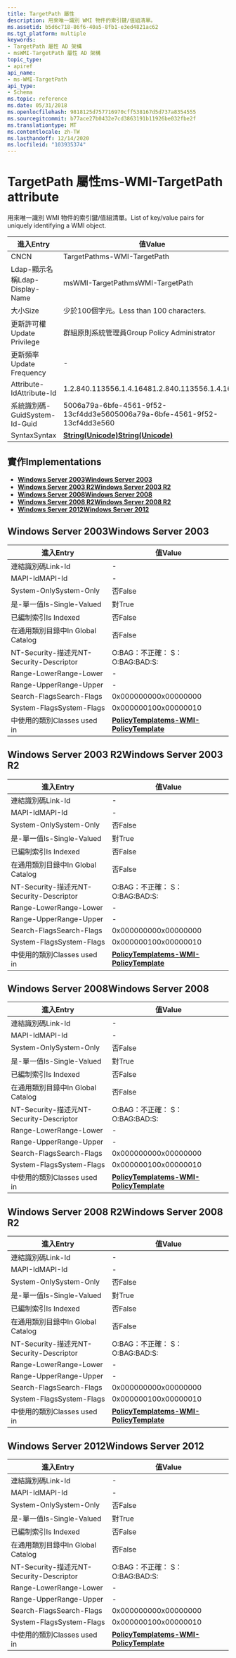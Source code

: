 ```yaml
---
title: TargetPath 屬性
description: 用來唯一識別 WMI 物件的索引鍵/值組清單。
ms.assetid: b5d6c718-86f6-40a5-8fb1-e3ed4821ac62
ms.tgt_platform: multiple
keywords:
- TargetPath 屬性 AD 架構
- msWMI-TargetPath 屬性 AD 架構
topic_type:
- apiref
api_name:
- ms-WMI-TargetPath
api_type:
- Schema
ms.topic: reference
ms.date: 05/31/2018
ms.openlocfilehash: 9818125d757716970cff538167d5d737a8354555
ms.sourcegitcommit: b77ace27b0432e7cd3863191b11926be032fbe2f
ms.translationtype: MT
ms.contentlocale: zh-TW
ms.lasthandoff: 12/14/2020
ms.locfileid: "103935374"
---
```

# <a name="ms-wmi-targetpath-attribute"></a><span data-ttu-id="325f7-105">TargetPath 屬性</span><span class="sxs-lookup"><span data-stu-id="325f7-105">ms-WMI-TargetPath attribute</span></span>

<span data-ttu-id="325f7-106">用來唯一識別 WMI 物件的索引鍵/值組清單。</span><span class="sxs-lookup"><span data-stu-id="325f7-106">List of key/value pairs for uniquely identifying a WMI object.</span></span>



| <span data-ttu-id="325f7-107">進入</span><span class="sxs-lookup"><span data-stu-id="325f7-107">Entry</span></span> | <span data-ttu-id="325f7-108">值</span><span class="sxs-lookup"><span data-stu-id="325f7-108">Value</span></span> |
|-------------------|---------------------------------------------|
| <span data-ttu-id="325f7-109">CN</span><span class="sxs-lookup"><span data-stu-id="325f7-109">CN</span></span>                | <span data-ttu-id="325f7-110">TargetPath</span><span class="sxs-lookup"><span data-stu-id="325f7-110">ms-WMI-TargetPath</span></span>                           |
| <span data-ttu-id="325f7-111">Ldap-顯示名稱</span><span class="sxs-lookup"><span data-stu-id="325f7-111">Ldap-Display-Name</span></span> | <span data-ttu-id="325f7-112">msWMI-TargetPath</span><span class="sxs-lookup"><span data-stu-id="325f7-112">msWMI-TargetPath</span></span>                            |
| <span data-ttu-id="325f7-113">大小</span><span class="sxs-lookup"><span data-stu-id="325f7-113">Size</span></span>              | <span data-ttu-id="325f7-114">少於100個字元。</span><span class="sxs-lookup"><span data-stu-id="325f7-114">Less than 100 characters.</span></span>                   |
| <span data-ttu-id="325f7-115">更新許可權</span><span class="sxs-lookup"><span data-stu-id="325f7-115">Update Privilege</span></span>  | <span data-ttu-id="325f7-116">群組原則系統管理員</span><span class="sxs-lookup"><span data-stu-id="325f7-116">Group Policy Administrator</span></span>                  |
| <span data-ttu-id="325f7-117">更新頻率</span><span class="sxs-lookup"><span data-stu-id="325f7-117">Update Frequency</span></span>  | \-                                          |
| <span data-ttu-id="325f7-118">Attribute-Id</span><span class="sxs-lookup"><span data-stu-id="325f7-118">Attribute-Id</span></span>      | <span data-ttu-id="325f7-119">1.2.840.113556.1.4.1648</span><span class="sxs-lookup"><span data-stu-id="325f7-119">1.2.840.113556.1.4.1648</span></span>                     |
| <span data-ttu-id="325f7-120">系統識別碼-Guid</span><span class="sxs-lookup"><span data-stu-id="325f7-120">System-Id-Guid</span></span>    | <span data-ttu-id="325f7-121">5006a79a-6bfe-4561-9f52-13cf4dd3e560</span><span class="sxs-lookup"><span data-stu-id="325f7-121">5006a79a-6bfe-4561-9f52-13cf4dd3e560</span></span>        |
| <span data-ttu-id="325f7-122">Syntax</span><span class="sxs-lookup"><span data-stu-id="325f7-122">Syntax</span></span>            | [<span data-ttu-id="325f7-123">**String(Unicode)**</span><span class="sxs-lookup"><span data-stu-id="325f7-123">**String(Unicode)**</span></span>](s-string-unicode.md) |



## <a name="implementations"></a><span data-ttu-id="325f7-124">實作</span><span class="sxs-lookup"><span data-stu-id="325f7-124">Implementations</span></span>

-   [<span data-ttu-id="325f7-125">**Windows Server 2003**</span><span class="sxs-lookup"><span data-stu-id="325f7-125">**Windows Server 2003**</span></span>](#windows-server-2003)
-   [<span data-ttu-id="325f7-126">**Windows Server 2003 R2**</span><span class="sxs-lookup"><span data-stu-id="325f7-126">**Windows Server 2003 R2**</span></span>](#windows-server-2003-r2)
-   [<span data-ttu-id="325f7-127">**Windows Server 2008**</span><span class="sxs-lookup"><span data-stu-id="325f7-127">**Windows Server 2008**</span></span>](#windows-server-2008)
-   [<span data-ttu-id="325f7-128">**Windows Server 2008 R2**</span><span class="sxs-lookup"><span data-stu-id="325f7-128">**Windows Server 2008 R2**</span></span>](#windows-server-2008-r2)
-   [<span data-ttu-id="325f7-129">**Windows Server 2012**</span><span class="sxs-lookup"><span data-stu-id="325f7-129">**Windows Server 2012**</span></span>](#windows-server-2012)

## <a name="windows-server-2003"></a><span data-ttu-id="325f7-130">Windows Server 2003</span><span class="sxs-lookup"><span data-stu-id="325f7-130">Windows Server 2003</span></span>



| <span data-ttu-id="325f7-131">進入</span><span class="sxs-lookup"><span data-stu-id="325f7-131">Entry</span></span> | <span data-ttu-id="325f7-132">值</span><span class="sxs-lookup"><span data-stu-id="325f7-132">Value</span></span> |
|------------------------|--------------------------------------------------------------------|
| <span data-ttu-id="325f7-133">連結識別碼</span><span class="sxs-lookup"><span data-stu-id="325f7-133">Link-Id</span></span>                | \-                                                                 |
| <span data-ttu-id="325f7-134">MAPI-Id</span><span class="sxs-lookup"><span data-stu-id="325f7-134">MAPI-Id</span></span>                | \-                                                                 |
| <span data-ttu-id="325f7-135">System-Only</span><span class="sxs-lookup"><span data-stu-id="325f7-135">System-Only</span></span>            | <span data-ttu-id="325f7-136">否</span><span class="sxs-lookup"><span data-stu-id="325f7-136">False</span></span>                                                              |
| <span data-ttu-id="325f7-137">是-單一值</span><span class="sxs-lookup"><span data-stu-id="325f7-137">Is-Single-Valued</span></span>       | <span data-ttu-id="325f7-138">對</span><span class="sxs-lookup"><span data-stu-id="325f7-138">True</span></span>                                                               |
| <span data-ttu-id="325f7-139">已編制索引</span><span class="sxs-lookup"><span data-stu-id="325f7-139">Is Indexed</span></span>             | <span data-ttu-id="325f7-140">否</span><span class="sxs-lookup"><span data-stu-id="325f7-140">False</span></span>                                                              |
| <span data-ttu-id="325f7-141">在通用類別目錄中</span><span class="sxs-lookup"><span data-stu-id="325f7-141">In Global Catalog</span></span>      | <span data-ttu-id="325f7-142">否</span><span class="sxs-lookup"><span data-stu-id="325f7-142">False</span></span>                                                              |
| <span data-ttu-id="325f7-143">NT-Security-描述元</span><span class="sxs-lookup"><span data-stu-id="325f7-143">NT-Security-Descriptor</span></span> | <span data-ttu-id="325f7-144">O:BAG：不正確： S：</span><span class="sxs-lookup"><span data-stu-id="325f7-144">O:BAG:BAD:S:</span></span>                                                       |
| <span data-ttu-id="325f7-145">Range-Lower</span><span class="sxs-lookup"><span data-stu-id="325f7-145">Range-Lower</span></span>            | \-                                                                 |
| <span data-ttu-id="325f7-146">Range-Upper</span><span class="sxs-lookup"><span data-stu-id="325f7-146">Range-Upper</span></span>            | \-                                                                 |
| <span data-ttu-id="325f7-147">Search-Flags</span><span class="sxs-lookup"><span data-stu-id="325f7-147">Search-Flags</span></span>           | <span data-ttu-id="325f7-148">0x00000000</span><span class="sxs-lookup"><span data-stu-id="325f7-148">0x00000000</span></span>                                                         |
| <span data-ttu-id="325f7-149">System-Flags</span><span class="sxs-lookup"><span data-stu-id="325f7-149">System-Flags</span></span>           | <span data-ttu-id="325f7-150">0x00000010</span><span class="sxs-lookup"><span data-stu-id="325f7-150">0x00000010</span></span>                                                         |
| <span data-ttu-id="325f7-151">中使用的類別</span><span class="sxs-lookup"><span data-stu-id="325f7-151">Classes used in</span></span>        | [<span data-ttu-id="325f7-152">**PolicyTemplate**</span><span class="sxs-lookup"><span data-stu-id="325f7-152">**ms-WMI-PolicyTemplate**</span></span>](c-mswmi-policytemplate.md)<br/> |



## <a name="windows-server-2003-r2"></a><span data-ttu-id="325f7-153">Windows Server 2003 R2</span><span class="sxs-lookup"><span data-stu-id="325f7-153">Windows Server 2003 R2</span></span>



| <span data-ttu-id="325f7-154">進入</span><span class="sxs-lookup"><span data-stu-id="325f7-154">Entry</span></span> | <span data-ttu-id="325f7-155">值</span><span class="sxs-lookup"><span data-stu-id="325f7-155">Value</span></span> |
|------------------------|--------------------------------------------------------------------|
| <span data-ttu-id="325f7-156">連結識別碼</span><span class="sxs-lookup"><span data-stu-id="325f7-156">Link-Id</span></span>                | \-                                                                 |
| <span data-ttu-id="325f7-157">MAPI-Id</span><span class="sxs-lookup"><span data-stu-id="325f7-157">MAPI-Id</span></span>                | \-                                                                 |
| <span data-ttu-id="325f7-158">System-Only</span><span class="sxs-lookup"><span data-stu-id="325f7-158">System-Only</span></span>            | <span data-ttu-id="325f7-159">否</span><span class="sxs-lookup"><span data-stu-id="325f7-159">False</span></span>                                                              |
| <span data-ttu-id="325f7-160">是-單一值</span><span class="sxs-lookup"><span data-stu-id="325f7-160">Is-Single-Valued</span></span>       | <span data-ttu-id="325f7-161">對</span><span class="sxs-lookup"><span data-stu-id="325f7-161">True</span></span>                                                               |
| <span data-ttu-id="325f7-162">已編制索引</span><span class="sxs-lookup"><span data-stu-id="325f7-162">Is Indexed</span></span>             | <span data-ttu-id="325f7-163">否</span><span class="sxs-lookup"><span data-stu-id="325f7-163">False</span></span>                                                              |
| <span data-ttu-id="325f7-164">在通用類別目錄中</span><span class="sxs-lookup"><span data-stu-id="325f7-164">In Global Catalog</span></span>      | <span data-ttu-id="325f7-165">否</span><span class="sxs-lookup"><span data-stu-id="325f7-165">False</span></span>                                                              |
| <span data-ttu-id="325f7-166">NT-Security-描述元</span><span class="sxs-lookup"><span data-stu-id="325f7-166">NT-Security-Descriptor</span></span> | <span data-ttu-id="325f7-167">O:BAG：不正確： S：</span><span class="sxs-lookup"><span data-stu-id="325f7-167">O:BAG:BAD:S:</span></span>                                                       |
| <span data-ttu-id="325f7-168">Range-Lower</span><span class="sxs-lookup"><span data-stu-id="325f7-168">Range-Lower</span></span>            | \-                                                                 |
| <span data-ttu-id="325f7-169">Range-Upper</span><span class="sxs-lookup"><span data-stu-id="325f7-169">Range-Upper</span></span>            | \-                                                                 |
| <span data-ttu-id="325f7-170">Search-Flags</span><span class="sxs-lookup"><span data-stu-id="325f7-170">Search-Flags</span></span>           | <span data-ttu-id="325f7-171">0x00000000</span><span class="sxs-lookup"><span data-stu-id="325f7-171">0x00000000</span></span>                                                         |
| <span data-ttu-id="325f7-172">System-Flags</span><span class="sxs-lookup"><span data-stu-id="325f7-172">System-Flags</span></span>           | <span data-ttu-id="325f7-173">0x00000010</span><span class="sxs-lookup"><span data-stu-id="325f7-173">0x00000010</span></span>                                                         |
| <span data-ttu-id="325f7-174">中使用的類別</span><span class="sxs-lookup"><span data-stu-id="325f7-174">Classes used in</span></span>        | [<span data-ttu-id="325f7-175">**PolicyTemplate**</span><span class="sxs-lookup"><span data-stu-id="325f7-175">**ms-WMI-PolicyTemplate**</span></span>](c-mswmi-policytemplate.md)<br/> |



## <a name="windows-server-2008"></a><span data-ttu-id="325f7-176">Windows Server 2008</span><span class="sxs-lookup"><span data-stu-id="325f7-176">Windows Server 2008</span></span>



| <span data-ttu-id="325f7-177">進入</span><span class="sxs-lookup"><span data-stu-id="325f7-177">Entry</span></span> | <span data-ttu-id="325f7-178">值</span><span class="sxs-lookup"><span data-stu-id="325f7-178">Value</span></span> |
|------------------------|--------------------------------------------------------------------|
| <span data-ttu-id="325f7-179">連結識別碼</span><span class="sxs-lookup"><span data-stu-id="325f7-179">Link-Id</span></span>                | \-                                                                 |
| <span data-ttu-id="325f7-180">MAPI-Id</span><span class="sxs-lookup"><span data-stu-id="325f7-180">MAPI-Id</span></span>                | \-                                                                 |
| <span data-ttu-id="325f7-181">System-Only</span><span class="sxs-lookup"><span data-stu-id="325f7-181">System-Only</span></span>            | <span data-ttu-id="325f7-182">否</span><span class="sxs-lookup"><span data-stu-id="325f7-182">False</span></span>                                                              |
| <span data-ttu-id="325f7-183">是-單一值</span><span class="sxs-lookup"><span data-stu-id="325f7-183">Is-Single-Valued</span></span>       | <span data-ttu-id="325f7-184">對</span><span class="sxs-lookup"><span data-stu-id="325f7-184">True</span></span>                                                               |
| <span data-ttu-id="325f7-185">已編制索引</span><span class="sxs-lookup"><span data-stu-id="325f7-185">Is Indexed</span></span>             | <span data-ttu-id="325f7-186">否</span><span class="sxs-lookup"><span data-stu-id="325f7-186">False</span></span>                                                              |
| <span data-ttu-id="325f7-187">在通用類別目錄中</span><span class="sxs-lookup"><span data-stu-id="325f7-187">In Global Catalog</span></span>      | <span data-ttu-id="325f7-188">否</span><span class="sxs-lookup"><span data-stu-id="325f7-188">False</span></span>                                                              |
| <span data-ttu-id="325f7-189">NT-Security-描述元</span><span class="sxs-lookup"><span data-stu-id="325f7-189">NT-Security-Descriptor</span></span> | <span data-ttu-id="325f7-190">O:BAG：不正確： S：</span><span class="sxs-lookup"><span data-stu-id="325f7-190">O:BAG:BAD:S:</span></span>                                                       |
| <span data-ttu-id="325f7-191">Range-Lower</span><span class="sxs-lookup"><span data-stu-id="325f7-191">Range-Lower</span></span>            | \-                                                                 |
| <span data-ttu-id="325f7-192">Range-Upper</span><span class="sxs-lookup"><span data-stu-id="325f7-192">Range-Upper</span></span>            | \-                                                                 |
| <span data-ttu-id="325f7-193">Search-Flags</span><span class="sxs-lookup"><span data-stu-id="325f7-193">Search-Flags</span></span>           | <span data-ttu-id="325f7-194">0x00000000</span><span class="sxs-lookup"><span data-stu-id="325f7-194">0x00000000</span></span>                                                         |
| <span data-ttu-id="325f7-195">System-Flags</span><span class="sxs-lookup"><span data-stu-id="325f7-195">System-Flags</span></span>           | <span data-ttu-id="325f7-196">0x00000010</span><span class="sxs-lookup"><span data-stu-id="325f7-196">0x00000010</span></span>                                                         |
| <span data-ttu-id="325f7-197">中使用的類別</span><span class="sxs-lookup"><span data-stu-id="325f7-197">Classes used in</span></span>        | [<span data-ttu-id="325f7-198">**PolicyTemplate**</span><span class="sxs-lookup"><span data-stu-id="325f7-198">**ms-WMI-PolicyTemplate**</span></span>](c-mswmi-policytemplate.md)<br/> |



## <a name="windows-server-2008-r2"></a><span data-ttu-id="325f7-199">Windows Server 2008 R2</span><span class="sxs-lookup"><span data-stu-id="325f7-199">Windows Server 2008 R2</span></span>



| <span data-ttu-id="325f7-200">進入</span><span class="sxs-lookup"><span data-stu-id="325f7-200">Entry</span></span> | <span data-ttu-id="325f7-201">值</span><span class="sxs-lookup"><span data-stu-id="325f7-201">Value</span></span> |
|------------------------|--------------------------------------------------------------------|
| <span data-ttu-id="325f7-202">連結識別碼</span><span class="sxs-lookup"><span data-stu-id="325f7-202">Link-Id</span></span>                | \-                                                                 |
| <span data-ttu-id="325f7-203">MAPI-Id</span><span class="sxs-lookup"><span data-stu-id="325f7-203">MAPI-Id</span></span>                | \-                                                                 |
| <span data-ttu-id="325f7-204">System-Only</span><span class="sxs-lookup"><span data-stu-id="325f7-204">System-Only</span></span>            | <span data-ttu-id="325f7-205">否</span><span class="sxs-lookup"><span data-stu-id="325f7-205">False</span></span>                                                              |
| <span data-ttu-id="325f7-206">是-單一值</span><span class="sxs-lookup"><span data-stu-id="325f7-206">Is-Single-Valued</span></span>       | <span data-ttu-id="325f7-207">對</span><span class="sxs-lookup"><span data-stu-id="325f7-207">True</span></span>                                                               |
| <span data-ttu-id="325f7-208">已編制索引</span><span class="sxs-lookup"><span data-stu-id="325f7-208">Is Indexed</span></span>             | <span data-ttu-id="325f7-209">否</span><span class="sxs-lookup"><span data-stu-id="325f7-209">False</span></span>                                                              |
| <span data-ttu-id="325f7-210">在通用類別目錄中</span><span class="sxs-lookup"><span data-stu-id="325f7-210">In Global Catalog</span></span>      | <span data-ttu-id="325f7-211">否</span><span class="sxs-lookup"><span data-stu-id="325f7-211">False</span></span>                                                              |
| <span data-ttu-id="325f7-212">NT-Security-描述元</span><span class="sxs-lookup"><span data-stu-id="325f7-212">NT-Security-Descriptor</span></span> | <span data-ttu-id="325f7-213">O:BAG：不正確： S：</span><span class="sxs-lookup"><span data-stu-id="325f7-213">O:BAG:BAD:S:</span></span>                                                       |
| <span data-ttu-id="325f7-214">Range-Lower</span><span class="sxs-lookup"><span data-stu-id="325f7-214">Range-Lower</span></span>            | \-                                                                 |
| <span data-ttu-id="325f7-215">Range-Upper</span><span class="sxs-lookup"><span data-stu-id="325f7-215">Range-Upper</span></span>            | \-                                                                 |
| <span data-ttu-id="325f7-216">Search-Flags</span><span class="sxs-lookup"><span data-stu-id="325f7-216">Search-Flags</span></span>           | <span data-ttu-id="325f7-217">0x00000000</span><span class="sxs-lookup"><span data-stu-id="325f7-217">0x00000000</span></span>                                                         |
| <span data-ttu-id="325f7-218">System-Flags</span><span class="sxs-lookup"><span data-stu-id="325f7-218">System-Flags</span></span>           | <span data-ttu-id="325f7-219">0x00000010</span><span class="sxs-lookup"><span data-stu-id="325f7-219">0x00000010</span></span>                                                         |
| <span data-ttu-id="325f7-220">中使用的類別</span><span class="sxs-lookup"><span data-stu-id="325f7-220">Classes used in</span></span>        | [<span data-ttu-id="325f7-221">**PolicyTemplate**</span><span class="sxs-lookup"><span data-stu-id="325f7-221">**ms-WMI-PolicyTemplate**</span></span>](c-mswmi-policytemplate.md)<br/> |



## <a name="windows-server-2012"></a><span data-ttu-id="325f7-222">Windows Server 2012</span><span class="sxs-lookup"><span data-stu-id="325f7-222">Windows Server 2012</span></span>



| <span data-ttu-id="325f7-223">進入</span><span class="sxs-lookup"><span data-stu-id="325f7-223">Entry</span></span> | <span data-ttu-id="325f7-224">值</span><span class="sxs-lookup"><span data-stu-id="325f7-224">Value</span></span> |
|------------------------|--------------------------------------------------------------------|
| <span data-ttu-id="325f7-225">連結識別碼</span><span class="sxs-lookup"><span data-stu-id="325f7-225">Link-Id</span></span>                | \-                                                                 |
| <span data-ttu-id="325f7-226">MAPI-Id</span><span class="sxs-lookup"><span data-stu-id="325f7-226">MAPI-Id</span></span>                | \-                                                                 |
| <span data-ttu-id="325f7-227">System-Only</span><span class="sxs-lookup"><span data-stu-id="325f7-227">System-Only</span></span>            | <span data-ttu-id="325f7-228">否</span><span class="sxs-lookup"><span data-stu-id="325f7-228">False</span></span>                                                              |
| <span data-ttu-id="325f7-229">是-單一值</span><span class="sxs-lookup"><span data-stu-id="325f7-229">Is-Single-Valued</span></span>       | <span data-ttu-id="325f7-230">對</span><span class="sxs-lookup"><span data-stu-id="325f7-230">True</span></span>                                                               |
| <span data-ttu-id="325f7-231">已編制索引</span><span class="sxs-lookup"><span data-stu-id="325f7-231">Is Indexed</span></span>             | <span data-ttu-id="325f7-232">否</span><span class="sxs-lookup"><span data-stu-id="325f7-232">False</span></span>                                                              |
| <span data-ttu-id="325f7-233">在通用類別目錄中</span><span class="sxs-lookup"><span data-stu-id="325f7-233">In Global Catalog</span></span>      | <span data-ttu-id="325f7-234">否</span><span class="sxs-lookup"><span data-stu-id="325f7-234">False</span></span>                                                              |
| <span data-ttu-id="325f7-235">NT-Security-描述元</span><span class="sxs-lookup"><span data-stu-id="325f7-235">NT-Security-Descriptor</span></span> | <span data-ttu-id="325f7-236">O:BAG：不正確： S：</span><span class="sxs-lookup"><span data-stu-id="325f7-236">O:BAG:BAD:S:</span></span>                                                       |
| <span data-ttu-id="325f7-237">Range-Lower</span><span class="sxs-lookup"><span data-stu-id="325f7-237">Range-Lower</span></span>            | \-                                                                 |
| <span data-ttu-id="325f7-238">Range-Upper</span><span class="sxs-lookup"><span data-stu-id="325f7-238">Range-Upper</span></span>            | \-                                                                 |
| <span data-ttu-id="325f7-239">Search-Flags</span><span class="sxs-lookup"><span data-stu-id="325f7-239">Search-Flags</span></span>           | <span data-ttu-id="325f7-240">0x00000000</span><span class="sxs-lookup"><span data-stu-id="325f7-240">0x00000000</span></span>                                                         |
| <span data-ttu-id="325f7-241">System-Flags</span><span class="sxs-lookup"><span data-stu-id="325f7-241">System-Flags</span></span>           | <span data-ttu-id="325f7-242">0x00000010</span><span class="sxs-lookup"><span data-stu-id="325f7-242">0x00000010</span></span>                                                         |
| <span data-ttu-id="325f7-243">中使用的類別</span><span class="sxs-lookup"><span data-stu-id="325f7-243">Classes used in</span></span>        | [<span data-ttu-id="325f7-244">**PolicyTemplate**</span><span class="sxs-lookup"><span data-stu-id="325f7-244">**ms-WMI-PolicyTemplate**</span></span>](c-mswmi-policytemplate.md)<br/> |



 

 






